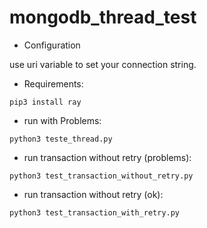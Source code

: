 # mongodb_thread_test

- Configuration

use uri variable to set your connection string.

- Requirements:

```
pip3 install ray
```


- run with Problems:
```
python3 teste_thread.py
```

- run transaction without retry (problems):
```
python3 test_transaction_without_retry.py
```


- run transaction without retry (ok):
```
python3 test_transaction_with_retry.py
```
